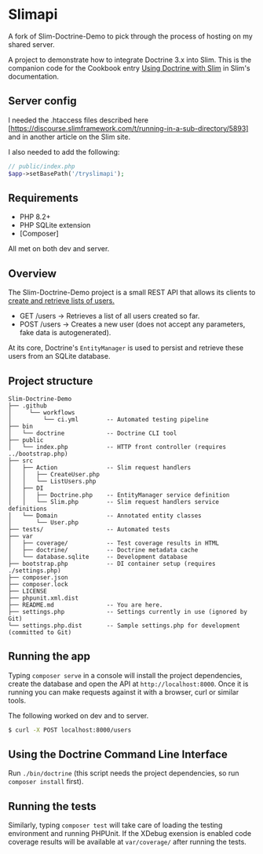 # Slimapi

A fork of Slim-Doctrine-Demo to pick through the process of hosting on my shared server.

A project to demonstrate how to integrate Doctrine 3.x into Slim. This is the companion code for the Cookbook entry [Using Doctrine with Slim] in Slim's documentation.

## Server config

I needed the .htaccess files described here [https://discourse.slimframework.com/t/running-in-a-sub-directory/5893] and in another article on the Slim site.

I also needed to add the following:

```php
// public/index.php
$app->setBasePath('/tryslimapi');
```

## Requirements

- PHP 8.2+
- PHP SQLite extension
- [Composer]

All met on both dev and server.

## Overview

The Slim-Doctrine-Demo project is a small REST API that allows its clients to
[create and retrieve lists of users.]()

- GET /users    -> Retrieves a list of all users created so far.
- POST /users   -> Creates a new user (does not accept any parameters, fake data is autogenerated).

At its core, Doctrine's `EntityManager` is used to persist and retrieve these users from an SQLite database.

## Project structure

```
Slim-Doctrine-Demo
├── .github
│     └── workflows
│         └── ci.yml        -- Automated testing pipeline
├── bin
│   └── doctrine            -- Doctrine CLI tool
├── public
│   └── index.php           -- HTTP front controller (requires ../bootstrap.php)
├── src
│   ├── Action              -- Slim request handlers
│   │   ├── CreateUser.php
│   │   └── ListUsers.php
│   ├── DI
│   │   ├── Doctrine.php    -- EntityManager service definition
│   │   └── Slim.php        -- Slim request handlers service definitions
│   └── Domain              -- Annotated entity classes
│       └── User.php
├── tests/                  -- Automated tests
├── var
│   ├── coverage/           -- Test coverage results in HTML
│   ├── doctrine/           -- Doctrine metadata cache
│   └── database.sqlite     -- Development database
├── bootstrap.php           -- DI container setup (requires ./settings.php)
├── composer.json
├── composer.lock
├── LICENSE
├── phpunit.xml.dist
├── README.md               -- You are here.
├── settings.php            -- Settings currently in use (ignored by Git)
└── settings.php.dist       -- Sample settings.php for development (committed to Git)
```

## Running the app
Typing `composer serve` in a console will install the project dependencies, create the database and open the API at `http://localhost:8000`. Once it is running you can make requests against it with a browser, curl or similar tools.

The following worked on dev and to server.

```bash
$ curl -X POST localhost:8000/users
```

## Using the Doctrine Command Line Interface

Run `./bin/doctrine` (this script needs the project dependencies, so run `composer install` first).

## Running the tests

Similarly, typing `composer test` will take care of loading the testing environment and running PHPUnit. If the XDebug exension is enabled code coverage results will be available at `var/coverage/` after running the tests.

[Using Doctrine with Slim]: https://www.slimframework.com/docs/v4/cookbook/database-doctrine.html
